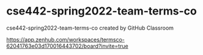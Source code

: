 # cse442-spring2022-team-terms-co
cse442-spring2022-team-terms-co created by GitHub Classroom


https://app.zenhub.com/workspaces/termsco-62041763e03d170016443702/board?invite=true 
